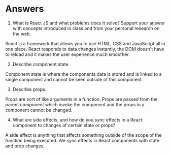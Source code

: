 # Answers

1. What is React JS and what problems does it solve? Support your answer with concepts introduced in class and from your personal research on the web.

React is a framework that allows you to use HTML, CSS and JavaScript all in one place. React responds to data changes instantly, the DOM doesn't have to reload and it makes the user experience much smoother. 

2. Describe component state.

Component state is where the components data is stored and is linked to a single component and cannot be seen outside of this component. 

3. Describe props.

Props are sort of like arguments in a function. Props are passed from the parent component which invoke the component and the props in a component cannot be changed. 

4. What are side effects, and how do you sync effects in a React component to changes of certain state or props?

A side effect is anything that affects something outside of the scope of the function being executed. We sync effects in React components with state and prop changes.
